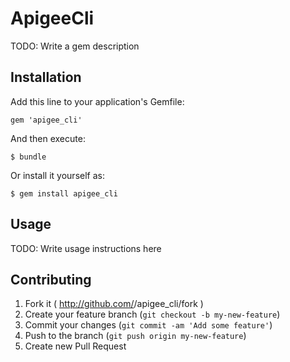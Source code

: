 # ApigeeCli

TODO: Write a gem description

## Installation

Add this line to your application's Gemfile:

    gem 'apigee_cli'

And then execute:

    $ bundle

Or install it yourself as:

    $ gem install apigee_cli

## Usage

TODO: Write usage instructions here

## Contributing

1. Fork it ( http://github.com/<my-github-username>/apigee_cli/fork )
2. Create your feature branch (`git checkout -b my-new-feature`)
3. Commit your changes (`git commit -am 'Add some feature'`)
4. Push to the branch (`git push origin my-new-feature`)
5. Create new Pull Request
